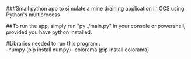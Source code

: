 ###Small python app to simulate a mine draining application in CCS using Python's multiprocess  
  
##To run the app, simply run "py ./main.py" in your console or powershell, provided you have python installed.

#Libraries needed to run this program :  
-numpy (pip install numpy)
-colorama (pip install colorama)
